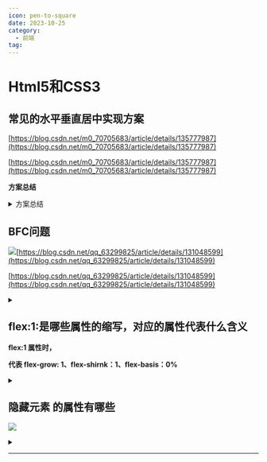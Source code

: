 ```yaml
---
icon: pen-to-square
date: 2023-10-25
category:
  - 前端
tag:
---
```


# Html5和CSS3

## 常见的水平垂直居中实现方案

[https://blog.csdn.net/m0_70705683/article/details/135777987](https://blog.csdn.net/m0_70705683/article/details/135777987)

[https://blog.csdn.net/m0_70705683/article/details/135777987](https://blog.csdn.net/m0_70705683/article/details/135777987)

**方案总结**

<details class="lake-collapse"><summary id="u241db6cd"><span class="ne-text">方案总结</span></summary>

#### 利用定位(父相子绝) + 位移

**-- 父相子绝 + 子 **margin**:**auto**;**

**-- 父相子绝 + 子 top,left 位移**50%; **transform**:**translate**(**-50%**,**-50%**);

```javascript
<style>
    .father{
        //width,height,其他省略
  
        position: relative;
    }
    .son{
        position: absolute;
        top:0;
        left:0;
        right:0;
        bottom:0;
        margin:auto;
    }
</style>
<div class="father">
    <div class="son"></div>
</div>
```

#### 利用定位+margin:负值

```javascript
<style>
    .father {
        position: relative;
        width: 200px;
        height: 200px;
        background: skyblue;
    }
    .son {
        position: absolute;
        top: 50%;
        left: 50%;
        margin-left:-50px;
        margin-top:-50px;
        width: 100px;
        height: 100px;
        background: red;
    }
</style>
<div class="father">
    <div class="son"></div>
</div>
```

#### table布局

```javascript
<style>
  .father {
 //width,height,其他省略

  display: table-cell;
  
  text-align: center;//水平居中
  vertical-align: middle;//垂直居中
}
.son {
 //width,height,其他省略

  display: inline-block;
}
</style>
  <div class="father">
  <div class="son"></div>
  </div>
```

#### flex弹性布局

```javascript
<style>
    .father {
        display: flex;
        justify-content: center;//主轴居中,默认水平居中
        align-items: center;//交叉轴居中,默认垂直居中
    }
    .son {
    }
</style>
<div class="father">
    <div class="son"></div>
</div>
```

#### grid网格布局

```javascript
<style>
    .father {
            display: grid;
            justify-content: center;//主轴居中,默认水平居中
            align-items: center;//交叉轴居中,默认垂直居中
        }
        .son {
        }
</style>
<div class="father">
    <div class="son"></div>
</div>
```

#### 拓展

**在CSS中实现元素的水平和垂直居中布局是一个常见需求，不同的元素类型（内联元素和块级元素）和布局方法（如Flexbox、Grid、定位等）提供了多种解决方案。以下是对您提供的文件内容的总结：**

### 内联元素居中布局

 **水平居中** **：**

* **行内元素可以通过设置父元素的 **`<span class="ne-text">text-align: center;</span>` 来实现水平居中。
* **使用Flexbox布局，可以设置父元素为 **`<span class="ne-text">display: flex;</span>` 并使用 `<span class="ne-text">justify-content: center;</span>` 来实现水平居中。

 **垂直居中** **：**

* **对于单行文本，可以通过设置父元素的高度等于行高（**`<span class="ne-text">height === line-height</span>`）来实现垂直居中。
* **对于多行文本，可以使用表格单元格布局，将父元素设置为 **`<span class="ne-text">display: table-cell;</span>` 并使用 `<span class="ne-text">vertical-align: middle;</span>` 来实现垂直居中。

### 块级元素居中布局

 **水平居中** **：**

* **对于已定义宽度的元素，可以通过设置 **`<span class="ne-text">margin: 0 auto;</span>` 来实现水平居中。
* **使用绝对定位，可以将元素的 **`<span class="ne-text">left</span>` 属性设置为 `<span class="ne-text">50%</span>`，然后使用 `<span class="ne-text">margin-left</span>` 设置为元素宽度的一半的负值来实现水平居中。

 **垂直居中** **：**

* **使用绝对定位，可以设置元素的 **`<span class="ne-text">top</span>`、`<span class="ne-text">left</span>`、`<span class="ne-text">margin-top</span>` 和 `<span class="ne-text">margin-left</span>`（如果已定义高度）来实现垂直居中。
* **通过设置父元素为 **`<span class="ne-text">display: table-cell;</span>` 并使用 `<span class="ne-text">vertical-align: middle;</span>` 可以实现垂直居中。
* **使用 **`<span class="ne-text">transform: translate(x, y);</span>` 可以在不知道元素宽高的情况下实现垂直居中。
* **使用Flexbox（**`<span class="ne-text">display: flex;</span>`）和Grid（`<span class="ne-text">display: grid;</span>`）也可以实现垂直居中，但Grid的兼容性相对较差。

</details>

## BFC问题

![](https://cdn.nlark.com/yuque/0/2024/jpeg/45821596/1725615062428-676b60ff-e4cc-4f40-af96-d9f57ef1d8e2.jpeg)[https://blog.csdn.net/qq_63299825/article/details/131048599](https://blog.csdn.net/qq_63299825/article/details/131048599)

[https://blog.csdn.net/qq_63299825/article/details/131048599](https://blog.csdn.net/qq_63299825/article/details/131048599)

<details class="lake-collapse"><summary id="u8f2438d8"></summary>

## 一、[BFC](https://so.csdn.net/so/search?q=BFC&spm=1001.2101.3001.7020)的定义 (一个独立的渲染区)

 **BFC** **（Block Formatting Context），即** **块级格式化上下文** **，它是页面中的一块渲染区域，并且有一套属于自己的渲染规则,**

**1.内部的盒子会在垂直方向上一个接一个的放置**

**2.对于同一个BFC的俩个相邻的盒子的margin会发生重叠，与方向无关。**

**3.每个元素的左外边距与包含块的左边界相接触（从左到右），即使浮动元素也是如此**

**4.BFC的区域不会与float的元素区域重叠**

**5.计算BFC的高度时，浮动子元素也参与计算**

**6.BFC就是页面上的一个隔离的独立容器，容器里面的子元素不会影响到外面的元素，反之亦然**

**BFC目的是形成一个相对于外界完全独立的空间，让内部的子元素不会影响到外部的元素**

**在页面布局阶段，往往会因为BFC问题导致 页面布局发生错乱，如外边距合并问题，元素高度丢失，两栏布局没有实现自适应。**

## 二、触发BFC的条件

**1.根元素，即HTML元素**

**2.浮动元素：float值为left、right**

**3.overflow值不为 visible，为 auto、scroll、hidden**

**4.display的值为除了none以外的全部值, inline-block、inltable-cell、table-caption、table、inline-table、flex、inline-flex、grid、inline-grid**

**5.position的值为absolute或fixed**

## 四、BFC的应用场景([https://blog.csdn.net/qq_63299825/article/details/131048599](https://blog.csdn.net/qq_63299825/article/details/131048599))

#### **1.避免外边距重叠**

**当兄弟盒子设置 同时给兄弟元素设置一个下外边距同时设置一个上外边距,发生外边距合并**

```javascript
        <style>
            div:first-child {
                width: 100px;
                height: 100px;
                background: red;
                margin-bottom: 10px;
            }
            div:last-child {
                width: 100px;
                height: 100px;
                background: green;
                margin-top: 20px;
            }
        </style>
      
        <div class="cube"></div>
        <div class="cube"></div>
```

![](https://cdn.nlark.com/yuque/0/2024/png/45821596/1725614218936-6cb37d41-1c10-4e2d-94d2-6b5bd5a5c773.png)

**最佳方法:**当我们 **给第一个盒子一个父盒子** **，并触发父盒子生成一个BFC,那么两个div就不属于同一个BFC,则不会出现外边距重叠问题。**

```javascript
         <style>
            .cube {
                width: 100px;
                height: 100px;
                background-color: red;
                margin-bottom: 10px;
            }
            .cube1:last-child {
                width: 100px;
                height: 100px;
                background-color: red;
                margin-top: 20px;
            }
            .container {
                /* 开启bfc属性  */
                overflow: hidden;
            }
        </style>
 
        <div class="container">
            <div class="cube"></div>
        </div>
        <div class="cube1"></div>
```

![](https://cdn.nlark.com/yuque/0/2024/png/45821596/1725614246816-0c14d13c-fc20-4d16-a835-9cf7df37dc63.png)

#### 2.[清除浮动](https://so.csdn.net/so/search?q=%E6%B8%85%E9%99%A4%E6%B5%AE%E5%8A%A8&spm=1001.2101.3001.7020)

**在父元素parent计算高度时，并没有计算子元素child的高度。**

```javascript
        <style>
            .parent {
                border: 10px solid red;
            }
            .child {
                width: 100px;
                height: 100px;
                background-color: blue;
                /* 浮动效果 */
                float: left;
            }
        </style>
 
        <div class="parent">
            <div class="child"></div>
        </div>
```

![](https://cdn.nlark.com/yuque/0/2024/png/45821596/1725614151690-63f3dd80-49da-4cc2-a683-e52528de5ec5.png)

**我们给父元素生成BFC后，父元素在计算高度时就会将浮动子元素child的高度也计算到其中**

```javascript
            .parent {
                border: 10px solid red;
                /* 开启bfc overflow hidden auto */
                overflow: hidden;
            }
```

![](https://cdn.nlark.com/yuque/0/2024/png/45821596/1725614187140-2bc58153-dfef-42c6-92e7-fb413aadace1.png)

#### 3.实现两栏布局

**左侧设置宽度，右边自适应，右边开启BFC**

```javascript
	<style>
		.left{
			width: 300px;
			background-color: red;
			float: left;
		}
		.right{
			background-color: blue;
			/* 开启bfc */
			overflow: hidden;
		}
	</style>
  
    <div class="left">左侧定宽</div>
	<div class="right">右侧自适应右侧自适应右侧自适应右侧自适应
		右侧自适应右侧自适应右侧自适应右侧自适应右侧自适应右侧自适应
		右侧自适应右侧自适应右侧自适应右侧自适应右侧自适应右侧自适应
		右侧自适应右侧自适应右侧自适应右侧自适应右侧自适应右侧自适应
	</div>
```

**实现了两栏布局且右边是自适应**

![](https://cdn.nlark.com/yuque/0/2024/png/45821596/1725614287530-32eef73e-9355-4169-84c0-1d6329b6c1f0.png)

#### 4.实现三栏布局

**思路:左右两边固定宽度，给左盒子float:left;给右盒子float:right，给中间盒子开启BFC,实现左右固定宽度，中间自适应的效果**

```javascript
        <style>
            /* 三列布局 左侧右侧定宽 中间自适应 */
            .left,
            .right {
                width: 100px;
                height: 50px;
                background-color: red;
            }
            .left {
                float: left;
            }
            .right {
                float: right;
            }
            .center {
                height: 100px;
                background-color: blue;
                /* 开启bfc */
                overflow: hidden;
            }
        </style>
          
        <div class="left"></div>
        <div class="right"></div>
        <div class="center"></div>
```

![](https://cdn.nlark.com/yuque/0/2024/png/45821596/1725614322841-c5d0f96d-265a-402f-8694-f69e690f64d5.png)

## 三、外边距合并问题

**.兄弟级外边距合并**

**        合并出现原因:同时给兄弟元素设置一个下外边距同时设置一个上外边距,发生外边距合并**

**        合并解决方案:**

**            1.只给其中一个兄弟元素设置外边距**

**            2.给下边外边距开启BFC**

**                1.display:inline-blick/flex**

**                2.position:absolute/fixed**

**                3.float:left**

**            3.给上边兄弟元素设置一个父元素 给父元素开启BFC**

**                overflow hidden/auto **

** 2.父子级外边距合并**

**        合并出现原因:同时给父子元素设置同一方向的一个外边距**

**        合并解决方案:**

**            1.给父元素设置padding属性**

**            2.给父元素设置border边框**

</details>

## flex:1:是哪些属性的缩写，对应的属性代表什么含义

**flex:1 属性时，**

**代表 flex-grow: 1、flex-shirnk：1、flex-basis：0%**

<details class="lake-collapse"><summary id="uc2dbeb54"></summary>

![](https://cdn.nlark.com/yuque/0/2024/jpeg/45821596/1725617717756-b6ef9d7a-85f3-433e-abc9-9b3cb05e096f.jpeg)

* **flex:1实际代表的是三个属性的简写**
* **flex-grow**是用来增大盒子的，比如，当父盒子的宽度大于子盒子的宽度，父盒子的剩余空间可以利用flex-grow来设置子盒子增大的占比
* **flex-shrink**用来设置子盒子超过父盒子的宽度后，超出部分进行缩小的取值比例
* **flex-basis**是用来设置盒子的基准宽度，并且basis和width同时存在basis会把width干掉

**所以**flex：1；的逻辑就是用flex-basis把width干掉，然后再用flex-grow和flex-shrink增大的增大缩小的缩小，达成最终的效果**。**

* `<span class="ne-text">flex-basis</span>`：指定元素在主轴的大小，可以等同 `<span class="ne-text">width</span>`或者 `<span class="ne-text">height</span>`，优先级要高于 `<span class="ne-text">width</span>` 和 `<span class="ne-text">height</span>`

[https://www.cnblogs.com/mmzuo-798/p/17246920.html](https://www.cnblogs.com/mmzuo-798/p/17246920.html)

[https://www.cnblogs.com/mmzuo-798/p/17246920.html](https://www.cnblogs.com/mmzuo-798/p/17246920.html)

</details>

## 隐藏元素 的属性有哪些

![](https://cdn.nlark.com/yuque/0/2024/jpeg/45821596/1725618819221-b6f01759-5fea-43ff-bbe6-1b05dcf882a3.jpeg)

<details class="lake-collapse"><summary id="ucf4c21c0"></summary>

**在CSS中，隐藏元素可以通过多种方式实现，每种方式都有其特定的用途和效果。以下是一些常用的方法来隐藏元素：**

1. `<span class="ne-text">display: none;</span>`：

* **完全从文档流中移除元素，不占据任何空间。**
* **元素不会被显示，也不会影响到其他元素的布局。**

2. `<span class="ne-text">visibility: hidden;</span>`：

* **元素在页面上不可见，但它仍占据着原来的空间。**
* **与 **`<span class="ne-text">display: none;</span>` 不同，使用 `<span class="ne-text">visibility: hidden;</span>` 隐藏的元素仍会影响布局，因为它仍占据空间。

3. `<span class="ne-text">opacity: 0;</span>`：

* **将元素的透明度设置为0，使其完全透明，从而看不见。**
* **元素仍然占据空间，并且可以响应交互（如点击）。**

4. `<span class="ne-text">z-index: -1;</span>`：

* **通过将 **`<span class="ne-text">z-index</span>` 属性设置为负值，可以使元素被其他元素覆盖，从而在视觉上“隐藏”。
* **元素仍然可见，如果页面上没有其他元素覆盖它，或者在某些情况下，它可能会重新可见。**

5. `<span class="ne-text">position: absolute;</span>` 与 `<span class="ne-text">left</span>` **/** `<span class="ne-text">top</span>` 属性结合：

* **将元素通过绝对定位移出视口外，例如设置 **`<span class="ne-text">left: -9999px;</span>` 或 `<span class="ne-text">top: -9999px;</span>`。
* **元素不可见，但仍然占据空间。**

6. `<span class="ne-text">clip-path: inset(100%);</span>` 或 `<span class="ne-text">clip: rect(0, 0, 0, 0);</span>`：

* **使用 **`<span class="ne-text">clip-path</span>` 或 `<span class="ne-text">clip</span>` 属性将元素的可视区域设置为0，从而在视觉上隐藏元素。
* **元素不可见，且不占据空间。**

7. `<span class="ne-text">height: 0; width: 0;</span>`：

* **将元素的宽度和高度设置为0，使其不可见。**
* **元素不可见，且不占据空间，除非有边框或内边距。**

8. `<span class="ne-text">overflow: hidden;</span>`：

* **当与 **`<span class="ne-text">height</span>` 或 `<span class="ne-text">width</span>` 属性结合使用时，可以隐藏元素内溢出的内容。
* **元素本身仍然可见，但超出部分的内容不可见。**

9. **使用 **`<span class="ne-text">aria-hidden="true"</span>` ** 属性** **：**

* **这是一个无障碍性（accessibility）相关的属性，用于告知辅助技术（如屏幕阅读器）忽略该元素。**
* **元素在视觉上仍然可见，但不会传达给使用辅助技术的用户。**

10. `<span class="ne-text">pointer-events: none;</span>`：

* **禁止元素响应指针事件，如点击、悬停等。**
* **元素在视觉上仍然可见，但用户无法与之交互。**

**选择哪种方法取决于你的具体需求，比如是否需要元素继续参与文档流的布局，是否需要保持可访问性，或者是否需要元素在某些情况下重新可见。**

</details>

---
